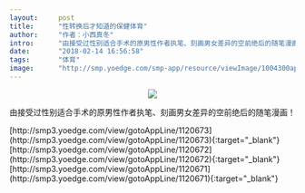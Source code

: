 ```yaml
---
layout:     post
title:      "性转换后才知道的保健体育"
author:     "作者：小西真冬"
intro:      "由接受过性别适合手术的原男性作者执笔、刻画男女差异的空前绝后的随笔漫画！"
date:       "2018-02-14 16:56:58"
tags:       "体育"
image:      "http://smp.yoedge.com/smp-app/resource/viewImage/1004300appline.png"
---
```

<div style="text-align: center">
<p><img src="http://smp.yoedge.com/smp-app/resource/viewImage/1004300appline.png"/></p>
</div>
<p class="post-meta">
<span>由接受过性别适合手术的原男性作者执笔、刻画男女差异的空前绝后的随笔漫画！</span>
</p>
[http://smp3.yoedge.com/view/gotoAppLine/1120673](http://smp3.yoedge.com/view/gotoAppLine/1120673){:target="_blank"}
[http://smp3.yoedge.com/view/gotoAppLine/1120672](http://smp3.yoedge.com/view/gotoAppLine/1120672){:target="_blank"}
[http://smp3.yoedge.com/view/gotoAppLine/1120671](http://smp3.yoedge.com/view/gotoAppLine/1120671){:target="_blank"}


